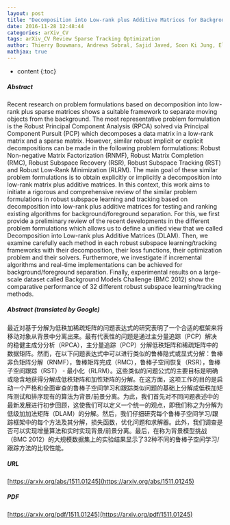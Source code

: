 ```yaml
---
layout: post
title: "Decomposition into Low-rank plus Additive Matrices for Background/Foreground Separation: A Review for a Comparative Evaluation with a Large-Scale Dataset"
date: 2016-11-28 12:48:44
categories: arXiv_CV
tags: arXiv_CV Review Sparse Tracking Optimization
author: Thierry Bouwmans, Andrews Sobral, Sajid Javed, Soon Ki Jung, El-Hadi Zahzah
mathjax: true
---
```


* content
{:toc}

##### Abstract
Recent research on problem formulations based on decomposition into low-rank plus sparse matrices shows a suitable framework to separate moving objects from the background. The most representative problem formulation is the Robust Principal Component Analysis (RPCA) solved via Principal Component Pursuit (PCP) which decomposes a data matrix in a low-rank matrix and a sparse matrix. However, similar robust implicit or explicit decompositions can be made in the following problem formulations: Robust Non-negative Matrix Factorization (RNMF), Robust Matrix Completion (RMC), Robust Subspace Recovery (RSR), Robust Subspace Tracking (RST) and Robust Low-Rank Minimization (RLRM). The main goal of these similar problem formulations is to obtain explicitly or implicitly a decomposition into low-rank matrix plus additive matrices. In this context, this work aims to initiate a rigorous and comprehensive review of the similar problem formulations in robust subspace learning and tracking based on decomposition into low-rank plus additive matrices for testing and ranking existing algorithms for background/foreground separation. For this, we first provide a preliminary review of the recent developments in the different problem formulations which allows us to define a unified view that we called Decomposition into Low-rank plus Additive Matrices (DLAM). Then, we examine carefully each method in each robust subspace learning/tracking frameworks with their decomposition, their loss functions, their optimization problem and their solvers. Furthermore, we investigate if incremental algorithms and real-time implementations can be achieved for background/foreground separation. Finally, experimental results on a large-scale dataset called Background Models Challenge (BMC 2012) show the comparative performance of 32 different robust subspace learning/tracking methods.

##### Abstract (translated by Google)
最近对基于分解为低秩加稀疏矩阵的问题表达式的研究表明了一个合适的框架来将移动对象从背景中分离出来。最有代表性的问题是通过主分量追踪（PCP）解决的稳健主成分分析（RPCA），主分量追踪（PCP）分解低秩矩阵和稀疏矩阵中的数据矩阵。然而，在以下问题表达式中可以进行类似的鲁棒隐式或显式分解：鲁棒非负矩阵分解（RNMF），鲁棒矩阵完成（RMC），鲁棒子空间恢复（RSR），鲁棒子空间跟踪（RST） - 最小化（RLRM）。这些类似的问题公式的主要目标是明确或隐含地获得分解成低秩矩阵和加性矩阵的分解。在这方面，这项工作的目的是启动一个严格和全面审查的鲁棒子空间学习和跟踪类似问题的基础上分解成低秩加矩阵测试和排序现有的算法为背景/前景分离。为此，我们首先对不同问题表述中的最新发展进行初步回顾，这使我们可以定义一个统一的观点，即我们称之为分解为低级加加法矩阵（DLAM）的分解。然后，我们仔细研究每个鲁棒子空间学习/跟踪框架中的每个方法及其分解，损失函数，优化问题和求解器。此外，我们调查是否可以实现增量算法和实时实现背景/前景分离。最后，在称为背景模型挑战（BMC 2012）的大规模数据集上的实验结果显示了32种不同的鲁棒子空间学习/跟踪方法的比较性能。

##### URL
[https://arxiv.org/abs/1511.01245](https://arxiv.org/abs/1511.01245)

##### PDF
[https://arxiv.org/pdf/1511.01245](https://arxiv.org/pdf/1511.01245)

